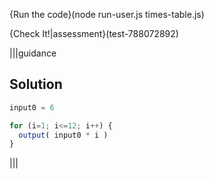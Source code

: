 {Run the code}(node run-user.js times-table.js)

{Check It!|assessment}(test-788072892)

|||guidance
## Solution

```javascript
input0 = 6

for (i=1; i<=12; i++) {
  output( input0 * i )
}
```

|||
